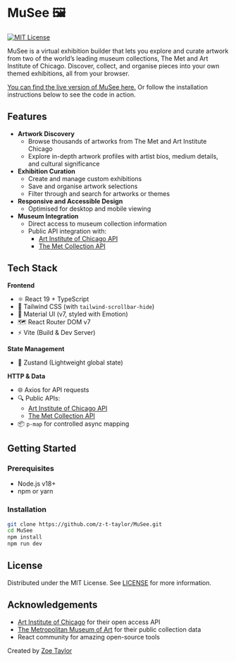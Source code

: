 # MuSee 🖼️

[![MIT License](https://img.shields.io/badge/License-MIT-blue.svg)](https://opensource.org/licenses/MIT)

MuSee is a virtual exhibition builder that lets you explore and curate artwork from two of the world’s leading museum collections, The Met and Art Institute of Chicago. Discover, collect, and organise pieces into your own themed exhibitions, all from your browser.

[You can find the live version of MuSee here.](https://musee-gules.vercel.app/)
Or follow the installation instructions below to see the code in action.

## Features

- **Artwork Discovery**
  - Browse thousands of artworks from The Met and Art Institute Chicago
  - Explore in-depth artwork profiles with artist bios, medium details, and cultural significance
- **Exhibition Curation**
  - Create and manage custom exhibitions
  - Save and organise artwork selections
  - Filter through and search for artworks or themes
- **Responsive and Accessible Design**
  - Optimised for desktop and mobile viewing
- **Museum Integration**
  - Direct access to museum collection information
  - Public API integration with:
    - [Art Institute of Chicago API](https://www.artic.edu/open-access)
    - [The Met Collection API](https://metmuseum.github.io)

## Tech Stack

**Frontend**

- ⚛️ React 19 + TypeScript
- 🎨 Tailwind CSS (with `tailwind-scrollbar-hide`)
- 🧱 Material UI (v7, styled with Emotion)
- 🗺️ React Router DOM v7
- ⚡ Vite (Build & Dev Server)

**State Management**

- 🐻 Zustand (Lightweight global state)

**HTTP & Data**

- 🌐 Axios for API requests
- 🔍 Public APIs:
  - [Art Institute of Chicago API](https://www.artic.edu/open-access)
  - [The Met Collection API](https://metmuseum.github.io)
- 📦 `p-map` for controlled async mapping

## Getting Started

### Prerequisites

- Node.js v18+
- npm or yarn

### Installation

```bash
git clone https://github.com/z-t-taylor/MuSee.git
cd MuSee
npm install
npm run dev
```

## License

Distributed under the MIT License. See [LICENSE](./LICENSE) for more information.

## Acknowledgements

- [Art Institute of Chicago](https://www.artic.edu/open-access) for their open access API
- [The Metropolitan Museum of Art](https://metmuseum.github.io) for their public collection data
- React community for amazing open-source tools

Created by [Zoe Taylor](https://github.com/z-t-taylor)
